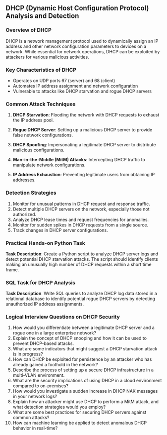 
## DHCP (Dynamic Host Configuration Protocol) Analysis and Detection

### Overview of DHCP

DHCP is a network management protocol used to dynamically assign an IP address and other network configuration parameters to devices on a network. While essential for network operations, DHCP can be exploited by attackers for various malicious activities.

### Key Characteristics of DHCP

- Operates on UDP ports 67 (server) and 68 (client)
- Automates IP address assignment and network configuration
- Vulnerable to attacks like DHCP starvation and rogue DHCP servers

### Common Attack Techniques

1. **DHCP Starvation**: Flooding the network with DHCP requests to exhaust the IP address pool.

2. **Rogue DHCP Server**: Setting up a malicious DHCP server to provide false network configurations.

3. **DHCP Spoofing**: Impersonating a legitimate DHCP server to distribute malicious configurations.

4. **Man-in-the-Middle (MitM) Attacks**: Intercepting DHCP traffic to manipulate network configurations.

5. **IP Address Exhaustion**: Preventing legitimate users from obtaining IP addresses.

### Detection Strategies

1. Monitor for unusual patterns in DHCP request and response traffic.
2. Detect multiple DHCP servers on the network, especially those not authorized.
3. Analyze DHCP lease times and request frequencies for anomalies.
4. Monitor for sudden spikes in DHCP requests from a single source.
5. Track changes in DHCP server configurations.

### Practical Hands-on Python Task

**Task Description**: Create a Python script to analyze DHCP server logs and detect potential DHCP starvation attacks. The script should identify clients making an unusually high number of DHCP requests within a short time frame.

### SQL Task for DHCP Analysis

**Task Description**: Write SQL queries to analyze DHCP log data stored in a relational database to identify potential rogue DHCP servers by detecting unauthorized IP address assignments.

### Logical Interview Questions on DHCP Security

1. How would you differentiate between a legitimate DHCP server and a rogue one in a large enterprise network?
2. Explain the concept of DHCP snooping and how it can be used to prevent DHCP-based attacks.
3. What are some indicators that might suggest a DHCP starvation attack is in progress?
4. How can DHCP be exploited for persistence by an attacker who has already gained a foothold in the network?
5. Describe the process of setting up a secure DHCP infrastructure in a multi-VLAN environment.
6. What are the security implications of using DHCP in a cloud environment compared to on-premises?
7. How would you investigate a sudden increase in DHCP NAK messages in your network logs?
8. Explain how an attacker might use DHCP to perform a MitM attack, and what detection strategies would you employ?
9. What are some best practices for securing DHCP servers against common attacks?
10. How can machine learning be applied to detect anomalous DHCP behavior in real-time?
